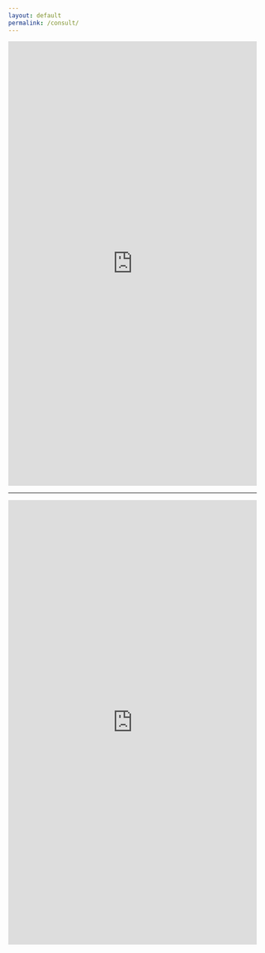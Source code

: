 ```yaml
---
layout: default
permalink: /consult/
---
```


<iframe src="https://topmate.io/rishabhmisra" width="100%" height="900px" style="border:none;"></iframe>

<hr width="100%" color="#FF8A33" size="5">

<iframe src="https://www.meetapro.com/provider/rishabh-misra-32292" width="100%" height="900px" style="border:none;"></iframe>
